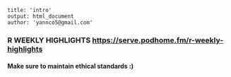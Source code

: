 ```         
title: 'intro'
output: html_document
author: 'yannco5@gmail.com'
```

### R WEEKLY HIGHLIGHTS <https://serve.podhome.fm/r-weekly-highlights>

#### Make sure to maintain ethical standards :)
